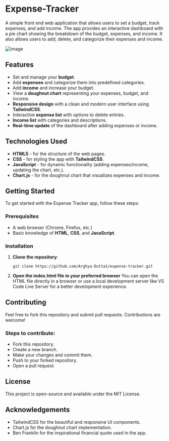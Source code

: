 # Expense-Tracker
A simple front end web application that allows users to set a budget, track expenses, and add income. The app provides an interactive dashboard with a pie chart showing the breakdown of the budget, expenses, and income. It also allows users to add, delete, and categorize their expenses and income.


![image](https://github.com/user-attachments/assets/0d27d544-7025-4252-9816-a166a659f2f6)

## Features

- Set and manage your **budget**.
- Add **expenses** and categorize them into predefined categories.
- Add **income** and increase your budget.
- View a **doughnut chart** representing your expenses, budget, and income.
- **Responsive design** with a clean and modern user interface using **TailwindCSS**.
- Interactive **expense list** with options to delete entries.
- **Income list** with categories and descriptions.
- **Real-time update** of the dashboard after adding expenses or income.

## Technologies Used

- **HTML5** - for the structure of the web pages.
- **CSS** - for styling the app with **TailwindCSS**.
- **JavaScript** - for dynamic functionality (adding expenses/income, updating the chart, etc.).
- **Chart.js** - for the doughnut chart that visualizes expenses and income.

## Getting Started

To get started with the Expense Tracker app, follow these steps:

### Prerequisites

- A web browser (Chrome, Firefox, etc.)
- Basic knowledge of **HTML**, **CSS**, and **JavaScript**.

### Installation

1. **Clone the repository**:

   ```console
   git clone https://github.com/Arghya-Dutta1/expense-tracker.git
   ```
2. **Open the index.html file in your preferred browser**
   You can open the HTML file directly in a browser or use a local development server like VS Code Live Server for a better development experience.

## Contributing
Feel free to fork this repository and submit pull requests. Contributions are welcome!

### Steps to contribute:
- Fork this repository.
- Create a new branch.
- Make your changes and commit them.
- Push to your forked repository.
- Open a pull request.

## License
This project is open-source and available under the MIT License.

## Acknowledgements
- TailwindCSS for the beautiful and responsive UI components.
- Chart.js for the doughnut chart implementation.
- Ben Franklin for the inspirational financial quote used in the app.
